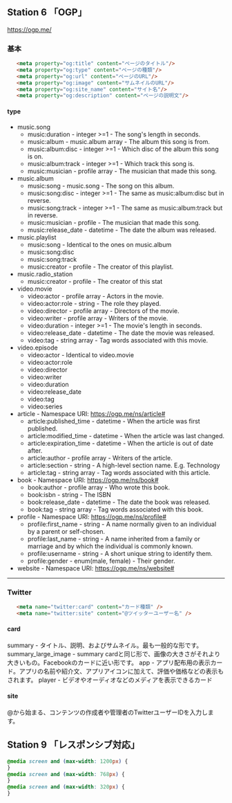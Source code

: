 ## Station 6 「OGP」
https://ogp.me/
### 基本
```html
   <meta property="og:title" content="ページのタイトル"/>
   <meta property="og:type" content="ページの種類"/>
   <meta property="og:url" content="ページのURL"/>
   <meta property="og:image" content="サムネイルのURL"/>
   <meta property="og:site_name" content="サイト名"/>
   <meta property="og:description" content="ページの説明文"/>
```

#### type
* music.song
   * music:duration - integer >=1 - The song's length in seconds.
   * music:album - music.album array - The album this song is from.
   * music:album:disc - integer >=1 - Which disc of the album this song is on.
   * music:album:track - integer >=1 - Which track this song is.
   * music:musician - profile array - The musician that made this song.
* music.album
   * music:song - music.song - The song on this album.
   * music:song:disc - integer >=1 - The same as music:album:disc but in reverse.
   * music:song:track - integer >=1 - The same as music:album:track but in reverse.
   * music:musician - profile - The musician that made this song.
   * music:release_date - datetime - The date the album was released.
* music.playlist
   * music:song - Identical to the ones on music.album
   * music:song:disc
   * music:song:track
   * music:creator - profile - The creator of this playlist.
* music.radio_station
   * music:creator - profile - The creator of this stat
* video.movie
   * video:actor - profile array - Actors in the movie.
   * video:actor:role - string - The role they played.
   * video:director - profile array - Directors of the movie.
   * video:writer - profile array - Writers of the movie.
   * video:duration - integer >=1 - The movie's length in seconds.
   * video:release_date - datetime - The date the movie was released.
   * video:tag - string array - Tag words associated with this movie.
* video.episode
   * video:actor - Identical to video.movie
   * video:actor:role
   * video:director
   * video:writer
   * video:duration
   * video:release_date
   * video:tag
   * video:series
* article - Namespace URI: https://ogp.me/ns/article#
   * article:published_time - datetime - When the article was first published.
   * article:modified_time - datetime - When the article was last changed.
   * article:expiration_time - datetime - When the article is out of date after.
   * article:author - profile array - Writers of the article.
   * article:section - string - A high-level section name. E.g. Technology
   * article:tag - string array - Tag words associated with this article.
* book - Namespace URI: https://ogp.me/ns/book#
   * book:author - profile array - Who wrote this book.
   * book:isbn - string - The ISBN
   * book:release_date - datetime - The date the book was released.
   * book:tag - string array - Tag words associated with this book.
* profile - Namespace URI: https://ogp.me/ns/profile#
   * profile:first_name - string - A name normally given to an individual by a parent or self-chosen.
   * profile:last_name - string - A name inherited from a family or marriage and by which the individual is commonly known.
   * profile:username - string - A short unique string to identify them.
   * profile:gender - enum(male, female) - Their gender.
* website - Namespace URI: https://ogp.me/ns/website#

***
### Twitter
```html
   <meta name="twitter:card" content="カード種類" />
   <meta name="twitter:site" content="@ツイッターユーザー名" />
```
#### card
summary - タイトル、説明、およびサムネイル。最も一般的な形です。
summary_large_image - summary cardと同じ形で、画像の大きさがそれより大きいもの。Facebookのカードに近い形です。
app - アプリ配布用の表示カード。アプリの名前や紹介文、アプリアイコンに加えて、評価や価格などの表示もされます。
player - ビデオやオーディオなどのメディアを表示できるカード
#### site
@から始まる、コンテンツの作成者や管理者のTwitterユーザーIDを入力します。


## Station 9 「レスポンシブ対応」

```css
@media screen and (max-width: 1200px) {
}
@media screen and (max-width: 768px) {
}
@media screen and (max-width: 320px) {
}
```


